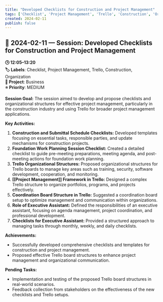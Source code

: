 ```yaml
---
title: "Developed Checklists for Construction and Project Management"
tags: ['Checklist', 'Project Management', 'Trello', 'Construction', 'Organization']
created: 2024-02-11
publish: false
---
```


## 📅 2024-02-11 — Session: Developed Checklists for Construction and Project Management

**🕒 12:05–13:20**  
**🏷️ Labels**: Checklist, Project Management, Trello, Construction, Organization  
**📂 Project**: Business  
**⭐ Priority**: MEDIUM  


**Session Goal:**
The session aimed to develop and propose checklists and organizational structures for effective project management, particularly in the construction industry and using Trello for broader project management applications.

**Key Activities:**
1. **Construction and Submittal Schedule Checklists:** Developed templates focusing on essential tasks, responsible parties, and update mechanisms for construction projects.
2. **Foundation Work Planning Session Checklist:** Created a detailed checklist to guide pre-meeting preparations, meeting agenda, and post-meeting actions for foundation work planning.
3. **Trello Organizational Structures:** Proposed organizational structures for Trello boards to manage key areas such as training, security, software development, cooperation, and monitoring.
4. **[[Project Management]] Framework in Trello:** Designed a complex Trello structure to organize portfolios, programs, and projects effectively.
5. **Coordination Board Structure in Trello:** Suggested a coordination board setup to optimize management and communication within organizations.
6. **Role of Executive Assistant:** Defined the responsibilities of an executive assistant, focusing on agenda management, project coordination, and professional development.
7. **Checklists for Executive Assistant:** Provided a structured approach to managing tasks through monthly, weekly, and daily checklists.

**Achievements:**
- Successfully developed comprehensive checklists and templates for construction and project management.
- Proposed effective Trello board structures to enhance project management and organizational communication.

**Pending Tasks:**
- Implementation and testing of the proposed Trello board structures in real-world scenarios.
- Feedback collection from stakeholders on the effectiveness of the new checklists and Trello setups.
